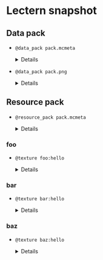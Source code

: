 # Lectern snapshot

## Data pack

- `@data_pack pack.mcmeta`

  <details>

  ```json
  {
    "pack": {
      "pack_format": 10,
      "description": ""
    }
  }
  ```

  </details>

- `@data_pack pack.png`

  <details>

  ![data_pack.png](pack.png)

  </details>

## Resource pack

- `@resource_pack pack.mcmeta`

  <details>

  ```json
  {
    "pack": {
      "pack_format": 9,
      "description": ""
    }
  }
  ```

  </details>

### foo

- `@texture foo:hello`

  <details>

  ![texture.png](hello.png)

  </details>

### bar

- `@texture bar:hello`

  <details>

  ![texture.png](hello_1.png)

  </details>

### baz

- `@texture baz:hello`

  <details>

  ![texture.png](hello_2.png)

  </details>

